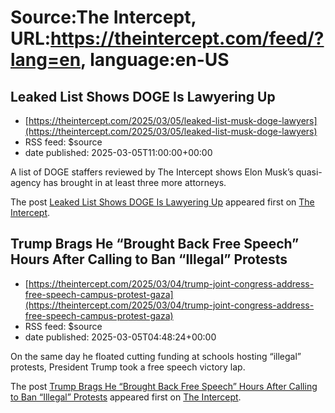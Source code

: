 # Source:The Intercept, URL:https://theintercept.com/feed/?lang=en, language:en-US

## Leaked List Shows DOGE Is Lawyering Up
 - [https://theintercept.com/2025/03/05/leaked-list-musk-doge-lawyers](https://theintercept.com/2025/03/05/leaked-list-musk-doge-lawyers)
 - RSS feed: $source
 - date published: 2025-03-05T11:00:00+00:00

<p> A list of DOGE staffers reviewed by The Intercept shows Elon Musk’s quasi-agency has brought in at least three more attorneys.</p>
<p>The post <a href="https://theintercept.com/2025/03/05/leaked-list-musk-doge-lawyers/">Leaked List Shows DOGE Is Lawyering Up</a> appeared first on <a href="https://theintercept.com">The Intercept</a>.</p>

## Trump Brags He “Brought Back Free Speech” Hours After Calling to Ban “Illegal” Protests
 - [https://theintercept.com/2025/03/04/trump-joint-congress-address-free-speech-campus-protest-gaza](https://theintercept.com/2025/03/04/trump-joint-congress-address-free-speech-campus-protest-gaza)
 - RSS feed: $source
 - date published: 2025-03-05T04:48:24+00:00

<p>On the same day he floated cutting funding at schools hosting “illegal” protests, President Trump took a free speech victory lap.</p>
<p>The post <a href="https://theintercept.com/2025/03/04/trump-joint-congress-address-free-speech-campus-protest-gaza/">Trump Brags He “Brought Back Free Speech” Hours After Calling to Ban “Illegal” Protests</a> appeared first on <a href="https://theintercept.com">The Intercept</a>.</p>


